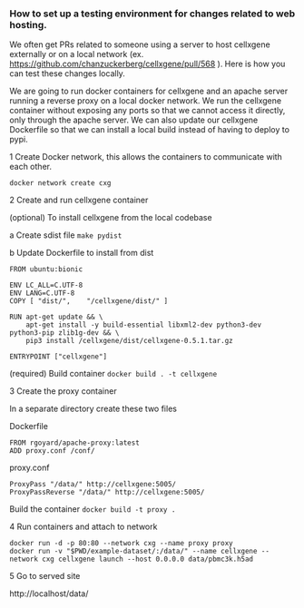 ### How to set up a testing environment for changes related to web hosting.

We often get PRs related to someone using a server to host cellxgene externally or on a local network (ex. https://github.com/chanzuckerberg/cellxgene/pull/568 ). Here is how you can test these changes locally.

We are going to run docker containers for cellxgene and an apache server running a reverse proxy on a local docker network. We run the cellxgene container without exposing any ports so that we cannot access it directly, only through the apache server. We can also update our cellxgene Dockerfile so that we can install a local build instead of having to deploy to pypi.

1 Create Docker network, this allows the containers to communicate with each other.

```
docker network create cxg
```

2 Create and run cellxgene container

(optional) To install cellxgene from the local codebase

a Create sdist file
`make pydist`

b Update Dockerfile to install from dist

```
FROM ubuntu:bionic

ENV LC_ALL=C.UTF-8
ENV LANG=C.UTF-8
COPY [ "dist/",    "/cellxgene/dist/" ]

RUN apt-get update && \
    apt-get install -y build-essential libxml2-dev python3-dev python3-pip zlib1g-dev && \
    pip3 install /cellxgene/dist/cellxgene-0.5.1.tar.gz

ENTRYPOINT ["cellxgene"]
```

(required) Build container
`docker build . -t cellxgene`

3 Create the proxy container

In a separate directory create these two files

Dockerfile

```
FROM rgoyard/apache-proxy:latest
ADD proxy.conf /conf/
```

proxy.conf

```
ProxyPass "/data/" http://cellxgene:5005/
ProxyPassReverse "/data/" http://cellxgene:5005/
```

Build the container
`docker build -t proxy .`

4 Run containers and attach to network

```
docker run -d -p 80:80 --network cxg --name proxy proxy
docker run -v "$PWD/example-dataset/:/data/" --name cellxgene --network cxg cellxgene launch --host 0.0.0.0 data/pbmc3k.h5ad
```

5 Go to served site

http://localhost/data/
